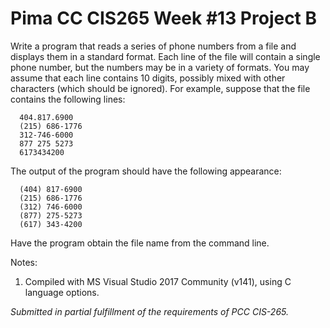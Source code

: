 # Pima CC CIS265 Week #13 Project B

Write a program that reads a series of phone numbers from a file and displays them in a standard format. Each line of the file will contain a single phone number, but the numbers may be in a variety of formats. You may assume that each line contains 10 digits, possibly mixed with other characters (which should be ignored). For example, suppose that the file contains the following lines:
```Text
  404.817.6900
  (215) 686-1776
  312-746-6000
  877 275 5273
  6173434200
```
The output of the program should have the following appearance:
```Text
  (404) 817-6900
  (215) 686-1776
  (312) 746-6000
  (877) 275-5273
  (617) 343-4200
```
Have the program obtain the file name from the command line.

Notes:
1. Compiled with MS Visual Studio 2017 Community (v141), using C language options.

*Submitted in partial fulfillment of the requirements of PCC CIS-265.*

